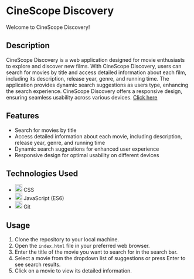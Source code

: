 # CineScope Discovery

Welcome to CineScope Discovery!

## Description
CineScope Discovery is a web application designed for movie enthusiasts to explore and discover new films. With CineScope Discovery, users can search for movies by title and access detailed information about each film, including its description, release year, genre, and running time. The application provides dynamic search suggestions as users type, enhancing the search experience. CineScope Discovery offers a responsive design, ensuring seamless usability across various devices.
[Click here]( https://samanthaprogga.github.io/CineScope-Discovery/)

## Features
- Search for movies by title
- Access detailed information about each movie, including description, release year, genre, and running time
- Dynamic search suggestions for enhanced user experience
- Responsive design for optimal usability on different devices

## Technologies Used
- <img src="https://upload.wikimedia.org/wikipedia/commons/thumb/3/3d/CSS.3.svg/1200px-CSS.3.svg.png" width="20"> CSS
- <img src="https://upload.wikimedia.org/wikipedia/commons/thumb/9/99/Unofficial_JavaScript_logo_2.svg/240px-Unofficial_JavaScript_logo_2.svg.png" width="20"> JavaScript (ES6)
- <img src="https://upload.wikimedia.org/wikipedia/commons/thumb/e/e0/Git-logo.svg/2000px-Git-logo.svg.png" width="20"> Git

## Usage
1. Clone the repository to your local machine.
2. Open the `index.html` file in your preferred web browser.
3. Enter the title of the movie you want to search for in the search bar.
4. Select a movie from the dropdown list of suggestions or press Enter to see search results.
5. Click on a movie to view its detailed information.
